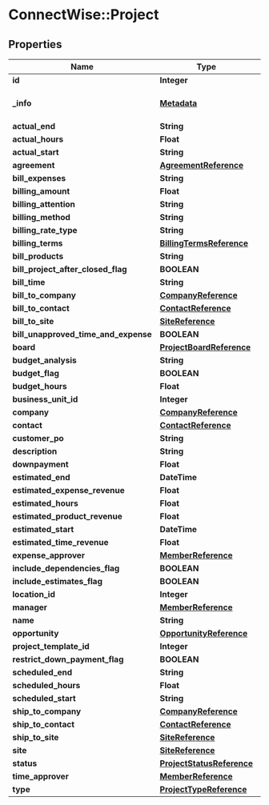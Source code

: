 # ConnectWise::Project

## Properties
Name | Type | Description | Notes
------------ | ------------- | ------------- | -------------
**id** | **Integer** |  | [optional] 
**_info** | [**Metadata**](Metadata.md) | Metadata of the entity | [optional] 
**actual_end** | **String** |  | [optional] 
**actual_hours** | **Float** |  | [optional] 
**actual_start** | **String** |  | [optional] 
**agreement** | [**AgreementReference**](AgreementReference.md) |  | [optional] 
**bill_expenses** | **String** |  | [optional] 
**billing_amount** | **Float** |  | [optional] 
**billing_attention** | **String** |  | [optional] 
**billing_method** | **String** |  | 
**billing_rate_type** | **String** |  | [optional] 
**billing_terms** | [**BillingTermsReference**](BillingTermsReference.md) |  | [optional] 
**bill_products** | **String** |  | [optional] 
**bill_project_after_closed_flag** | **BOOLEAN** |  | [optional] 
**bill_time** | **String** |  | [optional] 
**bill_to_company** | [**CompanyReference**](CompanyReference.md) |  | [optional] 
**bill_to_contact** | [**ContactReference**](ContactReference.md) |  | [optional] 
**bill_to_site** | [**SiteReference**](SiteReference.md) |  | [optional] 
**bill_unapproved_time_and_expense** | **BOOLEAN** |  | [optional] 
**board** | [**ProjectBoardReference**](ProjectBoardReference.md) |  | 
**budget_analysis** | **String** |  | [optional] 
**budget_flag** | **BOOLEAN** |  | [optional] 
**budget_hours** | **Float** |  | [optional] 
**business_unit_id** | **Integer** |  | [optional] 
**company** | [**CompanyReference**](CompanyReference.md) |  | 
**contact** | [**ContactReference**](ContactReference.md) |  | [optional] 
**customer_po** | **String** |  | [optional] 
**description** | **String** |  | [optional] 
**downpayment** | **Float** |  | [optional] 
**estimated_end** | **DateTime** |  | 
**estimated_expense_revenue** | **Float** |  | [optional] 
**estimated_hours** | **Float** |  | [optional] 
**estimated_product_revenue** | **Float** |  | [optional] 
**estimated_start** | **DateTime** |  | 
**estimated_time_revenue** | **Float** |  | [optional] 
**expense_approver** | [**MemberReference**](MemberReference.md) |  | [optional] 
**include_dependencies_flag** | **BOOLEAN** |  | [optional] 
**include_estimates_flag** | **BOOLEAN** |  | [optional] 
**location_id** | **Integer** |  | [optional] 
**manager** | [**MemberReference**](MemberReference.md) |  | [optional] 
**name** | **String** |  | 
**opportunity** | [**OpportunityReference**](OpportunityReference.md) |  | [optional] 
**project_template_id** | **Integer** |  | [optional] 
**restrict_down_payment_flag** | **BOOLEAN** |  | [optional] 
**scheduled_end** | **String** |  | [optional] 
**scheduled_hours** | **Float** |  | [optional] 
**scheduled_start** | **String** |  | [optional] 
**ship_to_company** | [**CompanyReference**](CompanyReference.md) |  | [optional] 
**ship_to_contact** | [**ContactReference**](ContactReference.md) |  | [optional] 
**ship_to_site** | [**SiteReference**](SiteReference.md) |  | [optional] 
**site** | [**SiteReference**](SiteReference.md) |  | [optional] 
**status** | [**ProjectStatusReference**](ProjectStatusReference.md) |  | [optional] 
**time_approver** | [**MemberReference**](MemberReference.md) |  | [optional] 
**type** | [**ProjectTypeReference**](ProjectTypeReference.md) |  | [optional] 


